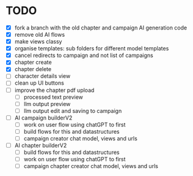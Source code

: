# TODO

- [x] fork a branch with the old chapter and campaign AI generation code
- [x] remove old AI flows
- [x] make views classy
- [x] organise templates: sub folders for different model templates
- [x] cancel redirects to campaign and not list of campaigns
- [x] chapter create
- [x] chapter delete
- [ ] character details view
- [ ] clean up UI buttons
- [ ] improve the chapter pdf upload
  - [ ] processed text preview
  - [ ] llm output preview
  - [ ] llm output edit and saving to campaign
- [ ] AI campaign builderV2
  - [ ] work on user flow using chatGPT to first
  - [ ] build flows for this and datastructures
  - [ ] campaign creator chat model, views and urls
- [ ] AI chapter builderV2
  - [ ] build flows for this and datastructures
  - [ ] work on user flow using chatGPT to first
  - [ ] campaign chapter creator chat model, views and urls
